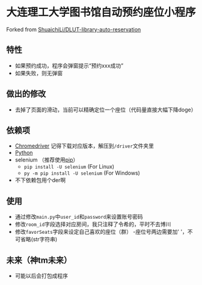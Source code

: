 # 大连理工大学图书馆自动预约座位小程序

Forked from [ShuaichiLi/DLUT-library-auto-reservation](https://github.com/ShuaichiLi/DLUT-library-auto-reservation)

## 特性
- 如果预约成功，程序会弹窗提示“预约xxx成功”
- 如果失败，则无弹窗

## 做出的修改
- 去掉了页面的滑动，当前可以精确定位一个座位（代码量直接大幅下降doge）

## 依赖项
- [Chromedriver](https://chromedriver.chromium.org/downloads) 记得下载对应版本，解压到```/driver```文件夹里
- [Python](https://www.python.org/downloads/) 
- selenium （推荐使用[pip](https://pip.pypa.io/en/stable/installation/)）
  - ```pip install -U selenium``` (For Linux)
  - ```py -m pip install -U selenium``` (For Windows)
- 不下依赖包用个der啊

## 使用
- 通过修改```main.py```中```user_id```和```password```来设置账号密码
- 修改```room_id```字段选择对应房间，我只注释了令希的，平时不去博川
- 修改```favorSeats```字段来设定自己喜欢的座位（群）
  -座位号两边需要加' '，不可省略(str字符串)

## 未来（神tm未来）
- 可能以后会打包成程序
